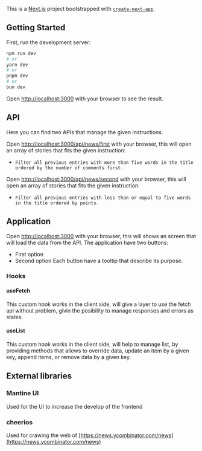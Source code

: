 This is a [Next.js](https://nextjs.org/) project bootstrapped with [`create-next-app`](https://github.com/vercel/next.js/tree/canary/packages/create-next-app).

## Getting Started

First, run the development server:

```bash
npm run dev
# or
yarn dev
# or
pnpm dev
# or
bun dev
```

Open [http://localhost:3000](http://localhost:3000) with your browser to see the result.

## API
Here you can find two APIs that manage the given instructions.

Open [http://localhost:3000/api/news/first](http://localhost:3000/api/news/first) with your browser, this will open an array of stories that fits the given instruction: 
- `Filter all previous entries with more than five words in the title ordered by the number of comments first.`

Open [http://localhost:3000/api/news/second](http://localhost:3000/api/news/second) with your browser, this will open an array of stories that fits the given instruction: 
- `Filter all previous entries with less than or equal to five words in the title ordered by points.`

## Application

Open [http://localhost:3000](http://localhost:3000) with your browser, this will shows an screen that will load the data from the API. The application have two buttons:
- First option
- Second option
Each button have a tooltip that describe its purpose.


### Hooks
#### useFetch
This custom hook works in the client side, will give a layer to use the fetch api without problem, givin the posibility to manage responses and errors as states.

#### useList
This custom hook works in the client side, will help to manage list, by providing methods that allows to override data, update an item by a given key, append items, or remove data by a given key.


## External libraries
### Mantine UI
Used for the UI to increase the develop of the frontend
### cheerios
Used for crawing the web of [https://news.ycombinator.com/news](https://news.ycombinator.com/news)